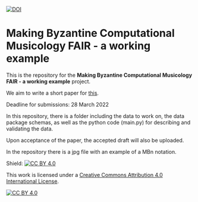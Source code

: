 [![DOI](https://zenodo.org/badge/DOI/10.5281/zenodo.6386552.svg)](https://doi.org/10.5281/zenodo.6386552)

# Making Byzantine Computational Musicology FAIR - a working example

This is the repository for the **Making Byzantine Computational Musicology FAIR - a working example** project. 

We aim to write a short paper for [this](https://dlfm.web.ox.ac.uk/). 

Deadline for submissions: 28 March 2022

In this repository, there is a folder including the data to work on,  the data package schemas, as well as the python code (main.py) for describing and validating the data. 

Upon acceptance of the paper, the accepted draft will also be uploaded. 

In the repository there is a jpg file with an example of a MBn notation. 

Shield: [![CC BY 4.0][cc-by-shield]][cc-by]

This work is licensed under a
[Creative Commons Attribution 4.0 International License][cc-by].

[![CC BY 4.0][cc-by-image]][cc-by]

[cc-by]: http://creativecommons.org/licenses/by/4.0/
[cc-by-image]: https://i.creativecommons.org/l/by/4.0/88x31.png
[cc-by-shield]: https://img.shields.io/badge/License-CC%20BY%204.0-lightgrey.svg

